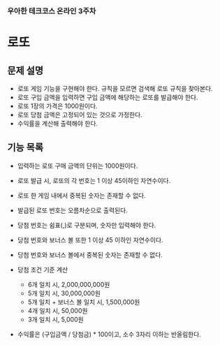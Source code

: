 ### 우아한 테크코스 온라인 3주차
# 로또

## 문제 설명
* 로또 게임 기능을 구현해야 한다. 규칙을 모르면 검색해 로또 규칙을 찾아본다.
* 로또 구입 금액을 입력하면 구입 금액에 해당하는 로또를 발급해야 한다.
* 로또 1장의 가격은 1000원이다.
* 로또 당첨 금액은 고정되어 있는 것으로 가정한다.
* 수익률을 계산해 출력해야 한다.


## 기능 목록
* 입력하는 로또 구매 금액의 단위는 1000원이다.
* 로또 발급 시, 로또의 각 번호는 1 이상 45이하인 자연수이다.
* 로또 한 게임 내에서 중복된 숫자는 존재할 수 없다.
* 발급된 로또 번호는 오름차순으로 출력된다.

* 당첨 번호는 쉼표(,)로 구분되며, 숫자만 입력해야 한다.
* 당첨 번호와 보너스 볼 또한 1 이상 45 이하인 자연수이다.
* 당첨 번호와 보너스 볼에서 중복된 숫자는 존재할 수 없다.
* 당첨 조건 기준 계산
  * 6개 일치 시, 2,000,000,000원
  * 5개 일치 시, 30,000,000원
  * 5개 일치 + 보너스 볼 일치 시, 1,500,000원
  * 4개 일치 시, 50,000원
  * 3개 일치 시, 5,000원

* 수익률은 (구입금액 / 당첨금) * 100이고, 소수  3자리 이하는 반올림한다.